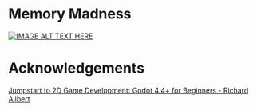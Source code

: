 # Memory Madness

[![IMAGE ALT TEXT HERE](https://img.youtube.com/vi/lMrRlKpqHYs/0.jpg)](https://www.youtube.com/watch?v=lMrRlKpqHYs)

# Acknowledgements
[Jumpstart to 2D Game Development: Godot 4.4+ for Beginners - Richard Allbert]([https://digitalu.udemy.com/course/jumpstart-to-2d-game-development-godot-4-for-beginners](https://www.udemy.com/course/jumpstart-to-2d-game-development-godot-4-for-beginners/))
